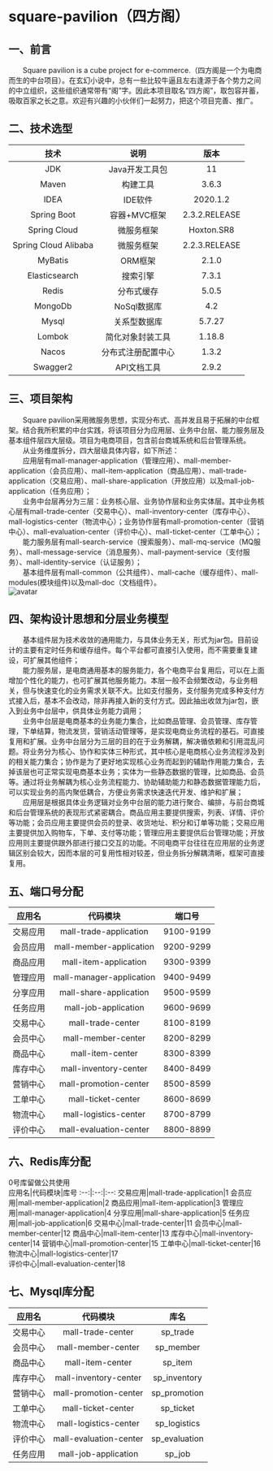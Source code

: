 # square-pavilion（四方阁）

## 一、前言

&emsp;&emsp;Square pavilion is a cube project for e-commerce.（四方阁是一个为电商而生的中台项目）。在玄幻小说中，总有一些比较牛逼且左右逢源于各个势力之间的中立组织，这些组织通常带有“阁”字。因此本项目取名“四方阁”，取包容并蓄，吸取百家之长之意。欢迎有兴趣的小伙伴们一起努力，把这个项目完善、推广。


## 二、技术选型

技术|说明|版本
:--:|:--:|:--:
JDK|Java开发工具包|11
Maven|构建工具|3.6.3
IDEA|IDE软件|2020.1.2
Spring Boot|容器+MVC框架|2.3.2.RELEASE
Spring Cloud|微服务框架|Hoxton.SR8
Spring Cloud Alibaba|微服务框架|2.2.3.RELEASE
MyBatis|ORM框架|2.1.0
Elasticsearch|搜索引擎|7.3.1
Redis|分布式缓存|5.0.5
MongoDb|NoSql数据库|4.2
Mysql|关系型数据库|5.7.27
Lombok|简化对象封装工具|1.18.8
Nacos|分布式注册配置中心|1.3.2
Swagger2|API文档工具|2.9.2


## 三、项目架构

&emsp;&emsp;Square pavilion采用微服务思想，实现分布式、高并发且易于拓展的中台框架。结合我所积累的中台实践，将该项目分为应用层、业务中台层、能力服务层及基本组件层四大层级。项目为电商项目，包含前台商城系统和后台管理系统。  
&emsp;&emsp;从业务维度拆分，四大层级具体内容，如下所述：  
&emsp;&emsp;应用层有mall-manager-application（管理应用）、mall-member-application（会员应用）、mall-item-application（商品应用）、mall-trade-application（交易应用）、mall-share-application（开放应用）以及mall-job-application（任务应用）；  
&emsp;&emsp;业务中台层再分为三层：业务核心层、业务协作层和业务实体层。其中业务核心层有mall-trade-center（交易中心）、mall-inventory-center（库存中心）、mall-logistics-center（物流中心）；业务协作层有mall-promotion-center（营销中心）、mall-evaluation-center（评价中心）、mall-ticket-center（工单中心）；  
&emsp;&emsp;能力服务层有mall-search-service（搜索服务）、mall-mq-service（MQ服务）、mall-message-service（消息服务）、mall-payment-service（支付服务）、mall-identity-service（认证服务）；  
&emsp;&emsp;基本组件层有mall-common（公共组件）、mall-cache（缓存组件）、mall-modules(模块组件)以及mall-doc（文档组件）。  
![avatar](https://raw.githubusercontent.com/ChenJincheng-Gencent/square-pavilion/master/mall/mall-doc/%E6%9E%B6%E6%9E%84/Square%20Pavilion%E6%9E%B6%E6%9E%84%E5%9B%BE.png "Square Pavilion架构图")

## 四、架构设计思想和分层业务模型
&emsp;&emsp;基本组件层为技术收敛的通用能力，与具体业务无关，形式为jar包。目前设计的主要有定时任务和缓存组件。每个平台都可直接引入使用，而不需要重复建设，可扩展其他组件；  
&emsp;&emsp;能力服务层，是电商通用基本的服务能力，各个电商平台复用后，可以在上面增加个性化的能力，也可扩展其他服务能力。本层一般不会频繁改动，与业务相关，但与快速变化的业务需求关联不大。比如支付服务，支付服务完成多种支付方式接入后，基本不会改动，除非再接入新的支付方式。因此抽出收敛为jar包，嵌入到业务中台层中，供具体业务能力调用；  
&emsp;&emsp;业务中台层是电商基本的业务能力集合，比如商品管理、会员管理、库存管理，下单结算，物流发货，营销活动管理等，是实现电商业务流程的基石。可直接复用和扩展。业务中台层分为三层的目的在于业务解耦，解决循依赖和引用混乱问题。将业务分为核心、协作和实体三种形式，其中核心是电商核心业务流程涉及到的相关能力集合；协作是为了更好地实现核心业务而起到的辅助作用能力集合，去掉该层也可正常实现电商基本业务；实体为一些静态数据的管理，比如商品、会员等。通过将业务解耦为核心业务流程能力、协助辅助能力和静态数据管理能力后，可以实现业务的高内聚低耦合，方便业务需求快速迭代开发、维护和扩展；  
&emsp;&emsp;应用层是根据具体业务逻辑对业务中台层的能力进行聚合、编排，与前台商城和后台管理系统的表现形式紧密耦合。商品应用主要提供搜索，列表、详情、评价等功能；会员应用主要提供会员的登录、收货地址、积分和订单等功能；交易应用主要提供加入购物车，下单、支付等功能；管理应用主要提供后台管理功能；开放应用则主要提供跟外部进行接口交互的功能。不同电商平台往往在应用层的业务逻辑区别会较大，因而本层的可复用性相对较差，但业务拆分解耦清晰，框架可直接复用。  

## 五、端口号分配
应用名|代码模块|端口号
:--:|:--:|:--:
交易应用|mall-trade-application|9100-9199
会员应用|mall-member-application|9200-9299
商品应用|mall-item-application|9300-9399
管理应用|mall-manager-application|9400-9499
分享应用|mall-share-application|9500-9599
任务应用|mall-job-application|9600-9699
交易中心|mall-trade-center|8100-8199
会员中心|mall-member-center|8200-8299
商品中心|mall-item-center|8300-8399
库存中心|mall-inventory-center|8400-8499
营销中心|mall-promotion-center|8500-8599
工单中心|mall-ticket-center|8600-8699
物流中心|mall-logistics-center|8700-8799
评价中心|mall-evaluation-center|8800-8899    

## 六、Redis库分配
0号库留做公共使用  
应用名|代码模块|库号
:--:|:--:|:--:
交易应用|mall-trade-application|1
会员应用|mall-member-application|2
商品应用|mall-item-application|3
管理应用|mall-manager-application|4
分享应用|mall-share-application|5
任务应用|mall-job-application|6
交易中心|mall-trade-center|11
会员中心|mall-member-center|12
商品中心|mall-item-center|13
库存中心|mall-inventory-center|14
营销中心|mall-promotion-center|15
工单中心|mall-ticket-center|16
物流中心|mall-logistics-center|17    
评价中心|mall-evaluation-center|18

## 七、Mysql库分配
应用名|代码模块|库名
:--:|:--:|:--:
交易中心|mall-trade-center|sp_trade
会员中心|mall-member-center|sp_member
商品中心|mall-item-center|sp_item
库存中心|mall-inventory-center|sp_inventory
营销中心|mall-promotion-center|sp_promotion
工单中心|mall-ticket-center|sp_ticket
物流中心|mall-logistics-center|sp_logistics
评价中心|mall-evaluation-center|sp_evaluation
任务应用|mall-job-application|sp_job